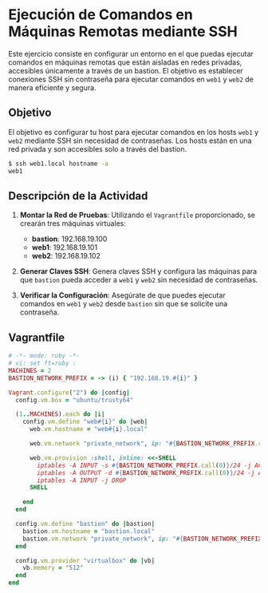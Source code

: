 # Ejecución de Comandos en Máquinas Remotas mediante SSH

Este ejercicio consiste en configurar un entorno en el que puedas ejecutar comandos en máquinas remotas que están aisladas en redes privadas, accesibles únicamente a través de un bastion. El objetivo es establecer conexiones SSH sin contraseña para ejecutar comandos en `web1` y `web2` de manera eficiente y segura.

## Objetivo

El objetivo es configurar tu host para ejecutar comandos en los hosts `web1` y `web2` mediante SSH sin necesidad de contraseñas. Los hosts están en una red privada y son accesibles solo a través del bastion.

```bash
$ ssh web1.local hostname -a
web1
```

## Descripción de la Actividad

1. **Montar la Red de Pruebas**: Utilizando el `Vagrantfile` proporcionado, se crearán tres máquinas virtuales:
    - **bastion**: 192.168.19.100
    - **web1**: 192.168.19.101
    - **web2**: 192.168.19.102

2. **Generar Claves SSH**: Genera claves SSH y configura las máquinas para que `bastion` pueda acceder a `web1` y `web2` sin necesidad de contraseñas.

3. **Verificar la Configuración**: Asegúrate de que puedes ejecutar comandos en `web1` y `web2` desde `bastion` sin que se solicite una contraseña.

## Vagrantfile

```ruby
# -*- mode: ruby -*-
# vi: set ft=ruby :
MACHINES = 2
BASTION_NETWORK_PREFIX = -> (i) { "192.168.19.#{i}" }

Vagrant.configure("2") do |config|
  config.vm.box = "ubuntu/trusty64"

  (1..MACHINES).each do |i|
    config.vm.define "web#{i}" do |web|
      web.vm.hostname = "web#{i}.local"

      web.vm.network "private_network", ip: "#{BASTION_NETWORK_PREFIX.call(i + 100)}"

      web.vm.provision :shell, inline: <<-SHELL
        iptables -A INPUT -s #{BASTION_NETWORK_PREFIX.call(0)}/24 -j ACCEPT
        iptables -A OUTPUT -d #{BASTION_NETWORK_PREFIX.call(0)}/24 -j ACCEPT
        iptables -A INPUT -j DROP
      SHELL

    end
  end

  config.vm.define "bastion" do |bastion|
    bastion.vm.hostname = "bastion.local"
    bastion.vm.network "private_network", ip: "#{BASTION_NETWORK_PREFIX.call(100)}"
  end

  config.vm.provider "virtualbox" do |vb|
    vb.memory = "512"
  end
end
```
